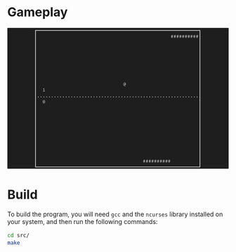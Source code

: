 # Gameplay
![Gameplay](images/gameplay.png)

# Build
To build the program, you will need `gcc` and the `ncurses` library installed on your system, and then run the following commands:
```sh
cd src/
make
```
